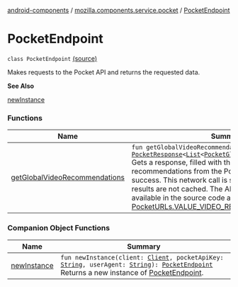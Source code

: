 [android-components](../../index.md) / [mozilla.components.service.pocket](../index.md) / [PocketEndpoint](./index.md)

# PocketEndpoint

`class PocketEndpoint` [(source)](https://github.com/mozilla-mobile/android-components/blob/master/components/service/pocket/src/main/java/mozilla/components/service/pocket/PocketEndpoint.kt#L20)

Makes requests to the Pocket API and returns the requested data.

**See Also**

[newInstance](new-instance.md)

### Functions

| Name | Summary |
|---|---|
| [getGlobalVideoRecommendations](get-global-video-recommendations.md) | `fun getGlobalVideoRecommendations(): `[`PocketResponse`](../../mozilla.components.service.pocket.net/-pocket-response/index.md)`<`[`List`](https://kotlinlang.org/api/latest/jvm/stdlib/kotlin.collections/-list/index.html)`<`[`PocketGlobalVideoRecommendation`](../../mozilla.components.service.pocket.data/-pocket-global-video-recommendation/index.md)`>>`<br>Gets a response, filled with the Pocket global video recommendations from the Pocket API server on success. This network call is synchronous and the results are not cached. The API version of this call is available in the source code at [PocketURLs.VALUE_VIDEO_RECS_VERSION](#). |

### Companion Object Functions

| Name | Summary |
|---|---|
| [newInstance](new-instance.md) | `fun newInstance(client: `[`Client`](../../mozilla.components.concept.fetch/-client/index.md)`, pocketApiKey: `[`String`](https://kotlinlang.org/api/latest/jvm/stdlib/kotlin/-string/index.html)`, userAgent: `[`String`](https://kotlinlang.org/api/latest/jvm/stdlib/kotlin/-string/index.html)`): `[`PocketEndpoint`](./index.md)<br>Returns a new instance of [PocketEndpoint](./index.md). |
